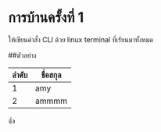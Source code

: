 # การบ้านครั้งที่ 1

ให้เขียนคำสั่ง CLI ด้วย linux terminal ที่เรัยนมาทั้งหมด

##ตัวอย่าง

ลำดับ  |  ชื่อสกุล
------|  -------
1     |  amy
2     |  ammmm

:+1:
